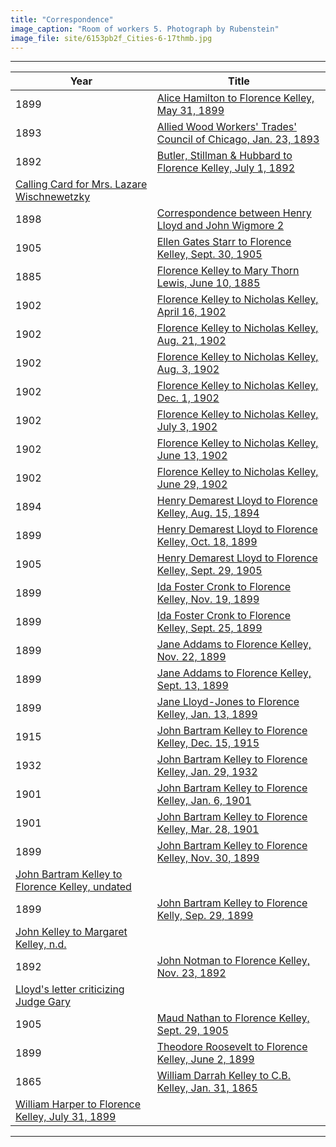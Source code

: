 ```yaml
---
title: "Correspondence"
image_caption: "Room of workers 5. Photograph by Rubenstein"
image_file: site/6153pb2f_Cities-6-17thmb.jpg
---
```


---
Year | Title
--- | ---
1899 | [Alice Hamilton to Florence Kelley, May 31, 1899](/fk_documents/fk_31110055.pdf)
1893 | [Allied Wood Workers' Trades' Council of Chicago, Jan. 23, 1893](/fk_documents/fk_31110052.pdf)
1892 | [Butler, Stillman & Hubbard to Florence Kelley, July 1, 1892](/fk_documents/fk_31110051.pdf)
 | [Calling Card for Mrs. Lazare Wischnewetzky](/fk_documents/fk_31110054.pdf)
1898 | [Correspondence between Henry Lloyd and John Wigmore 2](/fk_documents/fk_70000116.pdf)
1905 | [Ellen Gates Starr to Florence Kelley, Sept. 30, 1905](/fk_documents/fk_31110068.pdf)
1885 | [Florence Kelley to Mary Thorn Lewis, June 10, 1885](/fk_documents/fk_31110013.pdf)
1902 | [Florence Kelley to Nicholas Kelley, April 16, 1902](/fk_documents/fk_31110070.pdf)
1902 | [Florence Kelley to Nicholas Kelley, Aug. 21, 1902](/fk_documents/fk_31110071.pdf)
1902 | [Florence Kelley to Nicholas Kelley, Aug. 3, 1902](/fk_documents/fk_31110072.pdf)
1902 | [Florence Kelley to Nicholas Kelley, Dec. 1, 1902](/fk_documents/fk_31110073.pdf)
1902 | [Florence Kelley to Nicholas Kelley, July 3, 1902](/fk_documents/fk_31110074.pdf)
1902 | [Florence Kelley to Nicholas Kelley, June 13, 1902](/fk_documents/fk_31110075.pdf)
1902 | [Florence Kelley to Nicholas Kelley, June 29, 1902](/fk_documents/fk_31110076.pdf)
1894 | [Henry Demarest Lloyd to Florence Kelley, Aug. 15, 1894](/fk_documents/fk_31110053.pdf)
1899 | [Henry Demarest Lloyd to Florence Kelley, Oct. 18, 1899](/fk_documents/fk_31110061.pdf)
1905 | [Henry Demarest Lloyd to Florence Kelley, Sept. 29, 1905](/fk_documents/fk_31110066.pdf)
1899 | [Ida Foster Cronk to Florence Kelley, Nov. 19, 1899](/fk_documents/fk_31110060.pdf)
1899 | [Ida Foster Cronk to Florence Kelley, Sept. 25, 1899](/fk_documents/fk_31110062.pdf)
1899 | [Jane Addams to Florence Kelley, Nov. 22, 1899](/fk_documents/fk_31110063.pdf)
1899 | [Jane Addams to Florence Kelley, Sept. 13, 1899](/fk_documents/fk_31110059.pdf)
1899 | [Jane Lloyd-Jones to Florence Kelley, Jan. 13, 1899](/fk_documents/fk_31110056.pdf)
1915 | [John Bartram Kelley to Florence Kelley, Dec. 15, 1915](/fk_documents/fk_31110083.pdf)
1932 | [John Bartram Kelley to Florence Kelley, Jan. 29, 1932](/fk_documents/fk_31110084.pdf)
1901 | [John Bartram Kelley to Florence Kelley, Jan. 6, 1901](/fk_documents/fk_31110079.pdf)
1901 | [John Bartram Kelley to Florence Kelley, Mar. 28, 1901](/fk_documents/fk_31110080.pdf)
1899 | [John Bartram Kelley to Florence Kelley, Nov. 30, 1899](/fk_documents/fk_31110078.pdf)
 | [John Bartram Kelley to Florence Kelley, undated](/fk_documents/fk_31110082.pdf)
1899 | [John Bartram Kelley to Florence Kelly, Sep. 29, 1899](/fk_documents/fk_31110077.pdf)
 | [John Kelley to Margaret Kelley, n.d.](/fk_documents/fk_31110081.pdf)
1892 | [John Notman to Florence Kelley, Nov. 23, 1892](/fk_documents/fk_31110050.pdf)
 | [Lloyd's letter criticizing Judge Gary](/fk_documents/fk_31110016.pdf)
1905 | [Maud Nathan to Florence Kelley, Sept. 29, 1905](/fk_documents/fk_31110067.pdf)
1899 | [Theodore Roosevelt to Florence Kelley, June 2, 1899](/fk_documents/fk_31110057.pdf)
1865 | [William Darrah Kelley to C.B. Kelley, Jan. 31, 1865](/fk_documents/fk_31110015.pdf)
 | [William Harper to Florence Kelley, July 31, 1899](/fk_documents/fk_31110058.pdf)

---
